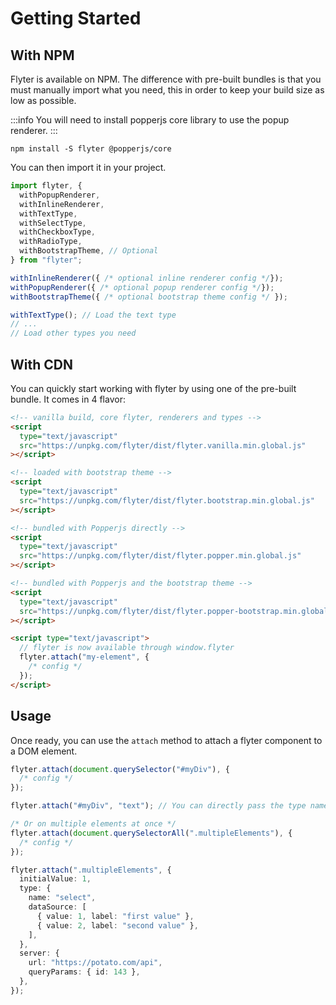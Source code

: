 # Getting Started

## With NPM

Flyter is available on NPM. The difference with pre-built bundles is that you must manually import what you need, this in order to keep your build size as low as possible.

:::info
You will need to install popperjs core library to use the popup renderer.
:::

```
npm install -S flyter @popperjs/core
```

You can then import it in your project.

```ts
import flyter, {
  withPopupRenderer,
  withInlineRenderer,
  withTextType,
  withSelectType,
  withCheckboxType,
  withRadioType,
  withBootstrapTheme, // Optional
} from "flyter";

withInlineRenderer({ /* optional inline renderer config */});
withPopupRenderer({ /* optional popup renderer config */});
withBootstrapTheme({ /* optional bootstrap theme config */ });

withTextType(); // Load the text type
// ...
// Load other types you need
```

## With CDN

You can quickly start working with flyter by using one of the pre-built bundle. It comes in 4 flavor:

```html
<!-- vanilla build, core flyter, renderers and types -->
<script
  type="text/javascript"
  src="https://unpkg.com/flyter/dist/flyter.vanilla.min.global.js"
></script>

<!-- loaded with bootstrap theme -->
<script
  type="text/javascript"
  src="https://unpkg.com/flyter/dist/flyter.bootstrap.min.global.js"
></script>

<!-- bundled with Popperjs directly -->
<script
  type="text/javascript"
  src="https://unpkg.com/flyter/dist/flyter.popper.min.global.js"
></script>

<!-- bundled with Popperjs and the bootstrap theme -->
<script
  type="text/javascript"
  src="https://unpkg.com/flyter/dist/flyter.popper-bootstrap.min.global.js"
></script>

<script type="text/javascript">
  // flyter is now available through window.flyter
  flyter.attach("my-element", {
    /* config */
  });
</script>
```

## Usage

Once ready, you can use the `attach` method to attach a flyter component to a DOM element.

```ts
flyter.attach(document.querySelector("#myDiv"), {
  /* config */
});

flyter.attach("#myDiv", "text"); // You can directly pass the type name if you have no other config value

/* Or on multiple elements at once */
flyter.attach(document.querySelectorAll(".multipleElements"), {
  /* config */
});

flyter.attach(".multipleElements", {
  initialValue: 1,
  type: {
    name: "select",
    dataSource: [
      { value: 1, label: "first value" },
      { value: 2, label: "second value" },
    ],
  },
  server: {
    url: "https://potato.com/api",
    queryParams: { id: 143 },
  },
});
```
